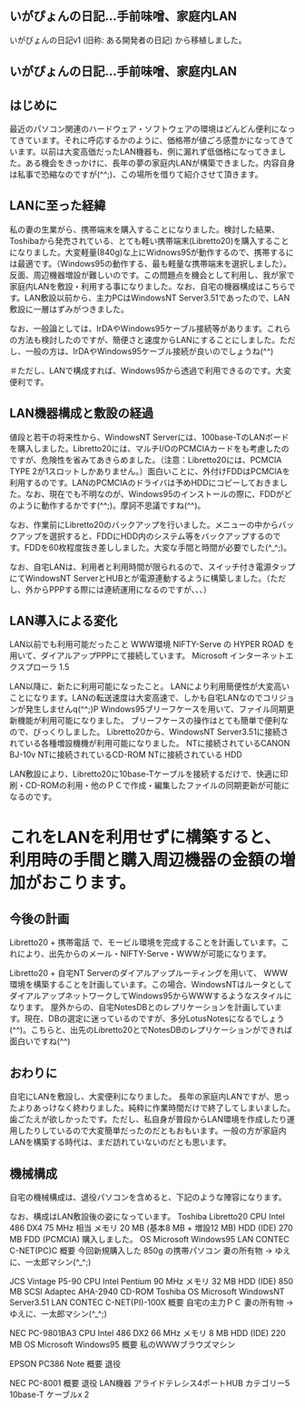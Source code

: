 ## いがぴょんの日記...手前味噌、家庭内LAN

いがぴょんの日記v1 (旧称: ある開発者の日記) から移植しました。






## いがぴょんの日記...手前味噌、家庭内LAN


## はじめに


最近のパソコン関連のハードウェア・ソフトウェアの環境はどんどん便利になってきています。それに呼応するかのように、価格帯が値ごろ感豊かになってきています。以前は大変高価だったLAN機器も、例に漏れず低価格になってきました。ある機会をきっかけに、長年の夢の家庭内LANが構築できました。内容自身は私事で恐縮なのですが(^^;)、この場所を借りて紹介させて頂きます。

## LANに至った経緯


私の妻の生業がら、携帯端末を購入することになりました。検討した結果、Toshibaから発売されている、とても軽い携帯端末(Libretto20)を購入することになりました。大変軽量(840g)な上にWidnows95が動作するので、携帯するには最適です。（Windows95の動作する、最も軽量な携帯端末を選択しました）。反面、周辺機器増設が難しいのです。この問題点を機会として利用し、我が家で家庭内LANを敷設・利用する事になりました。なお、自宅の機器構成はこちらです。LAN敷設以前から、主力PCはWindowsNT
Server3.51であったので、LAN敷設に一層はずみがつきました。

なお、一般論としては、IrDAやWindows95ケーブル接続等があります。これらの方法も検討したのですが、簡便さと速度からLANにすることにしました。ただし、一般の方は、IrDAやWindows95ケーブル接続が良いのでしょうね(^^)

＃ただし、LANで構成すれば、Windows95から透過で利用できるのです。大変便利です。 

## LAN機器構成と敷設の経過


値段と若干の将来性から、WindowsNT Serverには、100base-TのLANボードを購入しました。Libretto20には、マルチI/OのPCMCIAカードをも考慮したのですが、危険性を省みてあきらめました。（注意：Libretto20には、PCMCIA
TYPE 2が1スロットしかありません。）面白いことに、外付けFDDはPCMCIAを利用するのです。LANのPCMCIAのドライバは予めHDDにコピーしておきました。なお、現在でも不明なのが、Windows95のインストールの際に、FDDがどのように動作するかです(^^;)。摩訶不思議ですね(^^)。

なお、作業前にLibretto20のバックアップを行いました。メニューの中からバックアップを選択すると、FDDにHDD内のシステム等をバックアップするのです。FDDを60枚程度抜き差ししました。大変な手間と時間が必要でした(^_^;)。

なお、自宅LANは、利用者と利用時間が限られるので、スイッチ付き電源タップにてWindowsNT ServerとHUBとが電源連動するように構築しました。（ただし、外からPPPする際には連続運用になるのですが、、、）

## LAN導入による変化


LAN以前でも利用可能だったこと
WWW環境
  NIFTY-Serve の HYPER ROAD を用いて、ダイアルアップPPPにて接続しています。
  Microsoft インターネットエクスプローラ 1.5


LAN以降に、新たに利用可能になったこと。
LANにより利用簡便性が大変高いことになります。LANの転送速度は大変高速で、しかも自宅LANなのでコリジョンが発生しませんq(^^;)P
  Windows95ブリーフケースを用いて、ファイル同期更新機能が利用可能になりました。
  ブリーフケースの操作はとても簡単で便利なので、びっくりしました。
  Libretto20から、WindowsNT Server3.51に接続されている各種増設機機が利用可能になりました。
  NTに接続されているCANON BJ-10v
    NTに接続されているCD-ROM
    NTに接続されている HDD
  


LAN敷設により、Libretto20に10base-Tケーブルを接続するだけで、快適に印刷・CD-ROMの利用・他のＰＣで作成・編集したファイルの同期更新が可能になるのです。
# これをLANを利用せずに構築すると、利用時の手間と購入周辺機器の金額の増加がおこります。 

## 今後の計画


Libretto20 + 携帯電話 で、モービル環境を完成することを計画しています。これにより、出先からのメール・NIFTY-Serve・WWWが可能になります。

Libretto20 + 自宅NT Serverのダイアルアップルーティングを用いて、 WWW環境を構築することを計画しています。この場合、WindowsNTはルータとしてダイアルアップネットワークしてWindows95からWWWするようなスタイルになります。
屋外からの、自宅NotesDBとのレプリケーションを計画しています。現在、DBの選定に迷っているのですが、多分LotusNotesになるでしょう(^^)。こちらと、出先のLibretto20とでNotesDBのレプリケーションができれば面白いですね(^^)

## おわりに


自宅にLANを敷設し、大変便利になりました。
長年の家庭内LANですが、思ったよりあっけなく終わりました。純粋に作業時間だけで終了してしまいました。歯ごたえが欲しかったです。ただし、私自身が普段からLAN環境を作成したり運用したりしているので大変簡単だったのだともおもいます。一般の方が家庭内LANを構築する時代は、まだ訪れていないのだとも思います。

## 機械構成


自宅の機械構成は、退役パソコンを含めると、下記のような陣容になります。

なお、構成はLAN敷設後の姿になっています。
Toshiba Libretto20
  CPU Intel 486 DX4 75 MHz 相当
    メモリ 20 MB (基本8 MB + 増設12 MB)
    HDD (IDE) 270 MB
    FDD (PCMCIA) 購入しました。
    OS Microsoft Windows95
    LAN CONTEC C-NET(PC)C
    概要 今回新規購入した 850g の携帯パソコン 妻の所有物
    → ゆえに、一太郎マシン(^_^;)
  
  JCS Vintage P5-90
  CPU Intel Pentium 90 MHz
    メモリ 32 MB
    HDD (IDE) 850 MB
    SCSI Adaptec AHA-2940
    CD-ROM Toshiba
    OS Microsoft WindowsNT Server3.51
    LAN CONTEC C-NET(PI)-100X
    概要 自宅の主力ＰＣ 妻の所有物
    → ゆえに、一太郎マシン(^_^;)
  
  NEC PC-9801BA3
  CPU Intel 486 DX2 66 MHz
    メモリ 8 MB
    HDD (IDE) 220 MB
    OS Microsoft Windows95
    概要 私のＷＷＷブラウズマシン
  
  EPSON PC386 Note
  概要 退役
  
  NEC PC-8001
  概要 退役
  LAN機器
  アライドテレシス4ポートHUB
    カテゴリー5 10base-T ケーブルx 2